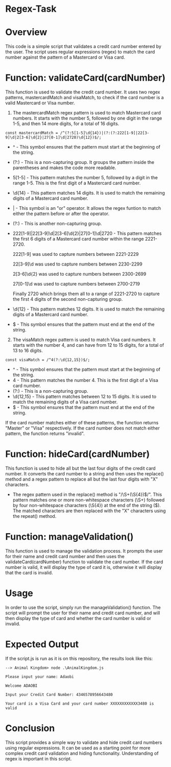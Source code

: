 # Regex-Task

# Overview
This code is a simple script that validates a credit card number entered by the user. The script uses regular expressions (regex) to match the card number against the pattern of a Mastercard or Visa card.

# Function: validateCard(cardNumber)
This function is used to validate the credit card number. It uses two regex patterns, mastercardMatch and visaMatch, to check if the card number is a valid Mastercard or Visa number.

1. The mastercardMatch regex pattern is used to match Mastercard card numbers. It starts with the number 5, followed by one digit in the range 1-5, and then 14 more digits, for a total of 16 digits.
```
const mastercardMatch = /^(?:5[1-5]\d{14})|(?:(?:222[1-9]|22[3-9]\d|2[3-6]\d{2}|27[0-1]\d|2720)\d{12})$/;
```
- ^ - This symbol ensures that the pattern must start at the beginning of the string.
- (?:) - This is a non-capturing group. It groups the pattern inside the parentheses and makes the code more readable.
- 5[1-5] - This pattern matches the number 5, followed by a digit in the range 1-5. This is the first digit of a Mastercard card number.
- \d{14} - This pattern matches 14 digits. It is used to match the remaining digits of a Mastercard card number.
- | - This symbol is an "or" operator. It allows the regex funtion to match either the pattern before or after the operator.
- (?:) - This is another non-capturing group.
- 222[1-9]|22[3-9]\d|2[3-6]\d{2}|27[0-1]\d|2720 - This pattern matches the first 6 digits of a Mastercard card number within the range 2221-2720.

    222[1-9] was used to capture numbers between 2221-2229

    22[3-9]\d was used to capture numbers between 2230-2299

    2[3-6]\d{2} was used to capture numbers between 2300-2699

    27[0-1]\d was used to capture numbers between 2700-2719

    Finally 2720 which brings them all to a range of 2221-2720 to capture the first 4 digits of the second non-capturing group.

- \d{12} - This pattern matches 12 digits. It is used to match the remaining digits of a Mastercard card number.
- $ - This symbol ensures that the pattern must end at the end of the string.

2. The visaMatch regex pattern is used to match Visa card numbers. It starts with the number 4, and can have from 12 to 15 digits, for a total of 13 to 16 digits.
```
const visaMatch = /^4(?:\d{12,15})$/;
```
- ^ - This symbol ensures that the pattern must start at the beginning of the string.
- 4 - This pattern matches the number 4. This is the first digit of a Visa card number.
- (?:) - This is a non-capturing group.
- \d{12,15} - This pattern matches between 12 to 15 digits. It is used to match the remaining digits of a Visa card number.
- $ - This symbol ensures that the pattern must end at the end of the string.

If the card number matches either of these patterns, the function returns "Master" or "Visa" respectively. If the card number does not match either pattern, the function returns "invalid".

# Function: hideCard(cardNumber)
This function is used to hide all but the last four digits of the credit card number. It converts the card number to a string and then uses the replace() method and a regex pattern to replace all but the last four digits with "X" characters.

- The regex pattern used in the replace() method is "/\S+(\S{4})$/". This pattern matches one or more non-whitespace characters (\S+) followed by four non-whitespace characters (\S{4}) at the end of the string ($). The matched characters are then replaced with the "X" characters using the repeat() method.

# Function: manageValidation()
This function is used to manage the validation process. It prompts the user for their name and credit card number and then uses the validateCard(cardNumber) function to validate the card number. If the card number is valid, it will display the type of card it is, otherwise it will display that the card is invalid.

# Usage
In order to use the script, simply run the manageValidation() function. The script will prompt the user for their name and credit card number, and will then display the type of card and whether the card number is valid or invalid.

# Expected Output
If the script.js is run as it is on this repository, the results look like this:
```
--> Animal Kingdom> node .\AnimalKingdom.js

Please input your name: Adaobi

Welcome ADAOBI

Input your Credit Card Number: 4346578956643480

Your card is a Visa Card and your card number XXXXXXXXXXXX3480 is valid

```

# Conclusion
This script provides a simple way to validate and hide credit card numbers using regular expressions. It can be used as a starting point for more complex credit card validation and hiding functionality. Understanding of regex is important in this script.
